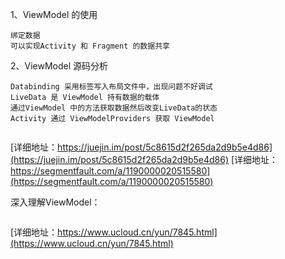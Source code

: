 
1、ViewModel 的使用
```
绑定数据
可以实现Activity 和 Fragment 的数据共享
```
2、ViewModel 源码分析
```
Databinding 采用标签写入布局文件中，出现问题不好调试
LiveData 是 ViewModel 持有数据的载体
通过ViewModel 中的方法获取数据然后改变LiveData的状态
Activity 通过 ViewModelProviders 获取 ViewModel


```
[详细地址：https://juejin.im/post/5c8615d2f265da2d9b5e4d86](https://juejin.im/post/5c8615d2f265da2d9b5e4d86)
[详细地址：https://segmentfault.com/a/1190000020515580](https://segmentfault.com/a/1190000020515580)

深入理解ViewModel：
```

```
[详细地址：https://www.ucloud.cn/yun/7845.html](https://www.ucloud.cn/yun/7845.html)
